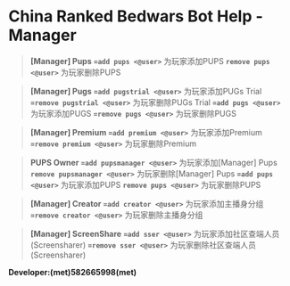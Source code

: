 # China Ranked Bedwars Bot Help - Manager

> **[Manager] Pups**
**`=add pups <@user>`**
为玩家添加PUPS
**`remove pups <@user>`**
为玩家删除PUPS

> **[Manager] Pugs**
**`=add pugstrial <@user>`**
为玩家添加PUGs Trial 
**`=remove pugstrial <@user>`**
为玩家删除PUGs Trial
**`=add pugs <@user>`**
为玩家添加PUGS
**`=remove pugs <@user>`**
为玩家删除PUGS

> **[Manager] Premium**
**`=add premium <@user>`**
为玩家添加Premium
**`=remove premium <@user>`**
为玩家删除Premium

> **PUPS Owner**
**`=add pupsmanager <@user>`**
为玩家添加[Manager] Pups
**`remove pupsmanager <@user>`**
为玩家删除[Manager] Pups
**`=add pups <@user>`**
为玩家添加PUPS
**`remove pups <@user>`**
为玩家删除PUPS

> **[Manager] Creator**
**`=add creator <@user>`**
为玩家添加主播身分组
**`=remove creator <@user>`**
为玩家删除主播身分组

> **[Manager] ScreenShare**
**`=add sser <@user>`**
为玩家添加社区查端人员(Screensharer)
**`=remove sser <@user>`**
为玩家删除社区查端人员(Screensharer)

**Developer:(met)582665998(met)**
